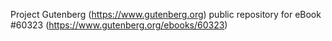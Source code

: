 Project Gutenberg (https://www.gutenberg.org) public repository for eBook #60323 (https://www.gutenberg.org/ebooks/60323)
